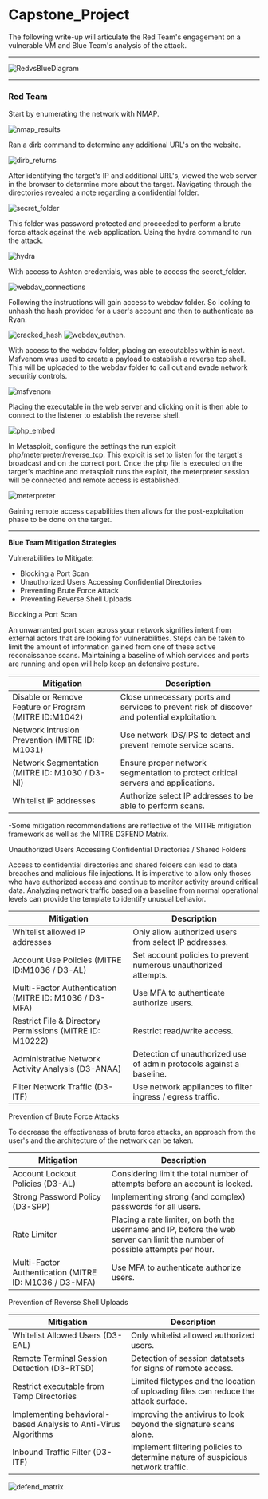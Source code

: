# Capstone_Project

The following write-up will articulate the Red Team's engagement on a vulnerable VM and Blue Team's analysis of the attack. 

***

![RedvsBlueDiagram](https://github.com/bonroth512/Capstone_Project/blob/main/Images/Red%20vs%20Blue%20Network%20Diagram.png)

***

### **Red Team**

Start by enumerating the network with NMAP.  

![nmap_results](https://github.com/bonroth512/Capstone_Project/blob/main/Images/nmap_results.PNG)

Ran a dirb command to determine any additional URL's on the website.

![dirb_returns](https://github.com/bonroth512/Capstone_Project/blob/main/Images/dirb_returns.PNG)

After identifying the target's IP and additional URL's, viewed the web server in the browser to determine more about the target.
Navigating through the directories revealed a note regarding a confidential folder.

![secret_folder](https://github.com/bonroth512/Capstone_Project/blob/main/Images/mention-of-secretfolder.PNG)

This folder was password protected and proceeded to perform a brute force attack against the web application.  Using the hydra command to run the attack.

![hydra](https://github.com/bonroth512/Capstone_Project/blob/main/Images/hydra_crack_better.PNG)

With access to Ashton credentials, was able to access the secret_folder.  

![webdav_connections](https://github.com/bonroth512/Capstone_Project/blob/main/Images/secret_folder_info.PNG)

Following the instructions will gain access to webdav folder. So looking to unhash the hash provided for a user's account and then to authenticate as Ryan. 

![cracked_hash](https://github.com/bonroth512/Capstone_Project/blob/main/Images/cracked_hash.PNG)
![webdav_authen.](https://github.com/bonroth512/Capstone_Project/blob/main/Images/webdav_authentication.PNG)

With access to the webdav folder, placing an executables within is next. Msfvenom was used to create a payload to establish a reverse tcp shell.  This will be uploaded to the webdav folder to call out and evade network securitiy controls.    

![msfvenom](https://github.com/bonroth512/Capstone_Project/blob/main/Images/msfvenom_reverse-shell.PNG)

Placing the executable in the web server and clicking on it is then able to connect to the listener to establish the reverse shell.

![php_embed](https://github.com/bonroth512/Capstone_Project/blob/main/Images/php_embedded_in_webdav.PNG)

In Metasploit, configure the settings the run exploit php/meterpreter/reverse_tcp.  This exploit is set to listen for the target's broadcast and on the correct port.  Once the php file is executed on the target's machine and metasploit runs the exploit, the meterpreter session will be connected and remote access is established.     

![meterpreter](https://github.com/bonroth512/Capstone_Project/blob/main/Images/meterpreter_session.PNG)

Gaining remote access capabilities then allows for the post-exploitation phase to be done on the target.   

***

**Blue Team Mitigation Strategies**

Vulnerabilities to Mitigate:
- Blocking a Port Scan
- Unauthorized Users Accessing Confidential Directories
- Preventing Brute Force Attack
- Preventing Reverse Shell Uploads
 
Blocking a Port Scan

An unwarranted port scan across your network signifies intent from external actors that are looking for vulnerabilities.  Steps can be taken to limit the amount of information gained from one of these active reconaissance scans.  Maintaining a baseline of which services and ports are running and open will help keep an defensive posture.

| Mitigation | Description |
|------------|-------------|
| Disable or Remove Feature or Program (MITRE ID:M1042) | Close unnecessary ports and services to prevent risk of discover and potential exploitation.|
| Network Intrusion Prevention (MITRE ID: M1031) | Use network IDS/IPS to detect and prevent remote service scans. |
| Network Segmentation (MITRE ID: M1030 / D3-NI) | Ensure proper network segmentation to protect critical servers and applications. |
| Whitelist IP addresses | Authorize select IP addresses to be able to perform scans. |
-Some mitigation recommendations are reflective of the MITRE mitigiation framework as well as the MITRE D3FEND Matrix.  

Unauthorized Users Accessing Confidential Directories / Shared Folders

Access to confidential directories and shared folders can lead to data breaches and malicious file injections.  It is imperative to allow only thoses who have authorized access and continue to monitor activity around critical data.  Analyzing network traffic based on a baseline from normal operational levels can provide the template to identify unusual behavior.  

| Mitigation | Description |
|------------|-------------|
| Whitelist allowed IP addresses | Only allow authorized users from select IP addresses. | 
| Account Use Policies (MITRE ID:M1036 / D3-AL) | Set account policies to prevent numerous unauthorized attempts. |
| Multi-Factor Authentication (MITRE ID: M1036 / D3-MFA) | Use MFA to authenticate authorize users. |
| Restrict File & Directory Permissions (MITRE ID: M10222) | Restrict read/write access. |
| Administrative Network Activity Analysis (D3-ANAA) | Detection of unauthorized use of admin protocols against a baseline. |
| Filter Network Traffic (D3-ITF) | Use network appliances to filter ingress / egress traffic. |

Prevention of Brute Force Attacks

To decrease the effectiveness of brute force attacks, an approach from the user's and the architecture of the network can be taken.

| Mitigation | Description |
|------------|-------------|
| Account Lockout Policies (D3-AL) | Considering limit the total number of attempts before an account is locked. |
| Strong Password Policy (D3-SPP) | Implementing strong (and complex) passwords for all users. |
| Rate Limiter | Placing a rate limiter, on both the username and IP, before the web server can limit the number of possible attempts per hour. | 
| Multi-Factor Authentication (MITRE ID: M1036 / D3-MFA) | Use MFA to authenticate authorize users. |

Prevention of Reverse Shell Uploads

| Mitigation | Description |
|------------|-------------|
| Whitelist Allowed Users (D3-EAL) | Only whitelist allowed authorized users. |
| Remote Terminal Session Detection (D3-RTSD) | Detection of session datatsets for signs of remote access. |
| Restrict executable from Temp Directories | Limited filetypes and the location of uploading files can reduce the attack surface. |
| Implementing behavioral-based Analysis to Anti-Virus Algorithms | Improving the antivirus to look beyond the signature scans alone. |
| Inbound Traffic Filter (D3-ITF) | Implement filtering policies to determine nature of suspicious network traffic. |

![defend_matrix](https://github.com/bonroth512/Capstone_Project/blob/main/Images/defend_matrix.PNG)






